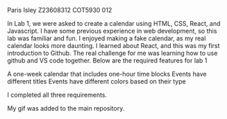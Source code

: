 Paris Isley Z23608312 COT5930 012

In Lab 1, we were asked to create a calendar using HTML, CSS, React, and Javascript. I have some previous experience in web development, so this lab was familiar and fun. I enjoyed making a fake calendar, as my real calendar looks more daunting. I learned about React, and this was my first introduction to Github. The real challenge for me was learning how to use github and VS code together. Below are the required features for lab 1

A one-week calendar that includes one-hour time blocks Events have different titles Events have different colors based on their type

I completed all three requirements.

My gif was added to the main repository.

